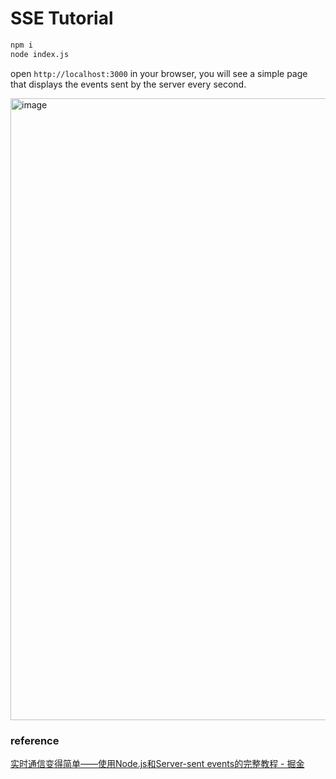 # SSE Tutorial

```sh
npm i
node index.js
```

open `http://localhost:3000` in your browser, you will see a simple page that displays the events sent by the server every second.

<img width="995" alt="image" src="https://user-images.githubusercontent.com/3146103/227393486-b46730e3-9f45-4e70-b2ee-7f61b6113e80.png">

### reference

[实时通信变得简单——使用Node.js和Server-sent events的完整教程 - 掘金](https://juejin.cn/post/7205412097953808445)
